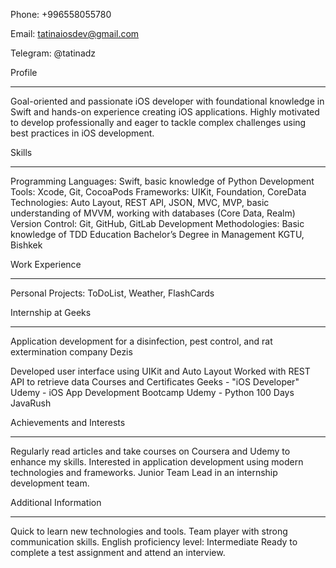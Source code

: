Phone: +996558055780

Email: tatinaiosdev@gmail.com

Telegram: @tatinadz

Profile
_____________________________________________________________________________________________________

Goal-oriented and passionate iOS developer with foundational knowledge in Swift and hands-on experience 
creating iOS applications. Highly motivated to develop professionally and eager to tackle complex
challenges using best practices in iOS development.


Skills
_____________________________________________________________________________________________________
Programming Languages: Swift, basic knowledge of Python
Development Tools: Xcode, Git, CocoaPods
Frameworks: UIKit, Foundation, CoreData
Technologies: Auto Layout, REST API, JSON, MVC, MVP, basic understanding of MVVM, working with databases (Core Data, Realm)
Version Control: Git, GitHub, GitLab
Development Methodologies: Basic knowledge of TDD
Education
Bachelor’s Degree in Management
KGTU, Bishkek

Work Experience
_____________________________________________________________________________________________________
Personal Projects: ToDoList, Weather, FlashCards

Internship at Geeks
_____________________________________________________________________________________________________
Application development for a disinfection, pest control, and rat extermination company Dezis

Developed user interface using UIKit and Auto Layout
Worked with REST API to retrieve data
Courses and Certificates
Geeks - "iOS Developer"
Udemy - iOS App Development Bootcamp
Udemy - Python 100 Days
JavaRush

Achievements and Interests
_____________________________________________________________________________________________________
Regularly read articles and take courses on Coursera and Udemy to enhance my skills.
Interested in application development using modern technologies and frameworks.
Junior Team Lead in an internship development team.

Additional Information
_____________________________________________________________________________________________________
Quick to learn new technologies and tools.
Team player with strong communication skills.
English proficiency level: Intermediate
Ready to complete a test assignment and attend an interview.












